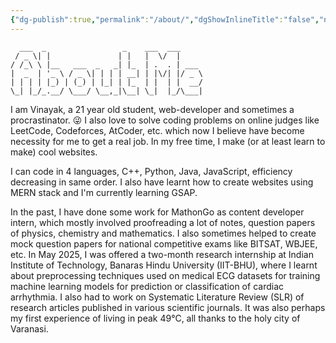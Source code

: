 ```yaml
---
{"dg-publish":true,"permalink":"/about/","dgShowInlineTitle":"false","noteIcon":"3"}
---
```


```
  ___  _                 _    ___  ___     
 / _ \| |               | |   |  \/  |     
/ /_\ \ |__   ___  _   _| |_  | .  . | ___ 
|  _  | '_ \ / _ \| | | | __| | |\/| |/ _ \
| | | | |_) | (_) | |_| | |_  | |  | |  __/
\_| |_/_.__/ \___/ \__,_|\__| \_|  |_/\___|
```
I am Vinayak, a 21 year old student, web-developer and sometimes a procrastinator. 😜
I also love to solve coding problems on online judges like LeetCode, Codeforces, AtCoder, etc. which now I believe have become necessity for me to get a real job. In my free time, I make (or at least learn to make) cool websites. 

I can code in 4 languages, C++, Python, Java, JavaScript, efficiency decreasing in same order. I also have learnt how to create websites using MERN stack and I'm currently learning GSAP.

In the past, I have done some work for MathonGo as content developer intern, which mostly involved proofreading a lot of notes, question papers of physics, chemistry and mathematics. I also sometimes helped to create mock question papers for national competitive exams like BITSAT, WBJEE, etc.
In May 2025, I was offered a two-month research internship at Indian Institute of Technology, Banaras Hindu University (IIT-BHU), where I learnt about preprocessing techniques used on medical ECG datasets for training machine learning models for prediction or classification of cardiac arrhythmia. I also had to work on Systematic Literature Review (SLR) of research articles published in various scientific journals. It was also perhaps my first experience of living in peak 49°C, all thanks to the holy city of Varanasi.